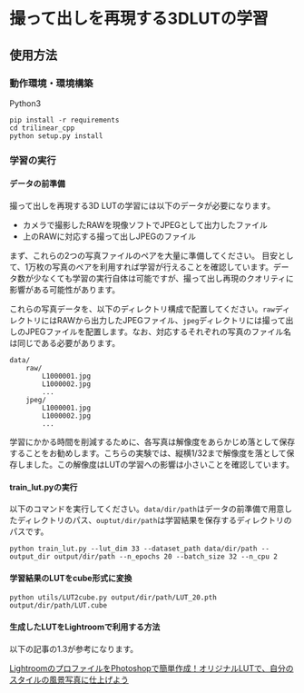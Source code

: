 # 撮って出しを再現する3DLUTの学習

## 使用方法

### 動作環境・環境構築
Python3

```
pip install -r requirements
cd trilinear_cpp
python setup.py install
```

### 学習の実行

#### データの前準備

撮って出しを再現する3D LUTの学習には以下のデータが必要になります。

* カメラで撮影したRAWを現像ソフトでJPEGとして出力したファイル
* 上のRAWに対応する撮って出しJPEGのファイル

まず、これらの2つの写真ファイルのペアを大量に準備してください。
目安として、1万枚の写真のペアを利用すれば学習が行えることを確認しています。データ数が少なくても学習の実行自体は可能ですが、撮って出し再現のクオリティに影響がある可能性があります。

これらの写真データを、以下のディレクトリ構成で配置してください。```raw```ディレクトリにはRAWから出力したJPEGファイル、```jpeg```ディレクトリには撮って出しのJPEGファイルを配置します。なお、対応するそれぞれの写真のファイル名は同じである必要があります。

```
data/
    raw/
        L1000001.jpg
        L1000002.jpg
        ...
    jpeg/
        L1000001.jpg
        L1000002.jpg
        ...
```

学習にかかる時間を削減するために、各写真は解像度をあらかじめ落として保存することをお勧めします。こちらの実験では、縦横1/32まで解像度を落として保存しました。この解像度はLUTの学習への影響は小さいことを確認しています。

#### train_lut.pyの実行

以下のコマンドを実行してください。```data/dir/path```はデータの前準備で用意したディレクトリのパス、```ouptut/dir/path```は学習結果を保存するディレクトリのパスです。

```
python train_lut.py --lut_dim 33 --dataset_path data/dir/path --output_dir output/dir/path --n_epochs 20 --batch_size 32 --n_cpu 2
``````

#### 学習結果のLUTをcube形式に変換

```
python utils/LUT2cube.py output/dir/path/LUT_20.pth output/dir/path/LUT.cube
```

#### 生成したLUTをLightroomで利用する方法

以下の記事の1.3が参考になります。

[LightroomのプロファイルをPhotoshopで簡単作成！オリジナルLUTで、自分のスタイルの風景写真に仕上げよう](https://xico.media/tutorials/make-original-profile-tips/#Photoshop)